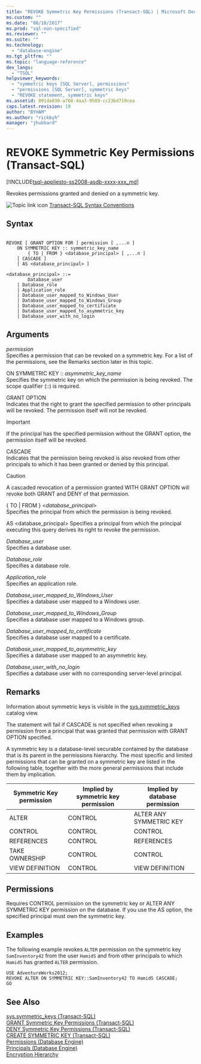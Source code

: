 ```yaml
---
title: "REVOKE Symmetric Key Permissions (Transact-SQL) | Microsoft Docs"
ms.custom: ""
ms.date: "08/10/2017"
ms.prod: "sql-non-specified"
ms.reviewer: ""
ms.suite: ""
ms.technology: 
  - "database-engine"
ms.tgt_pltfrm: ""
ms.topic: "language-reference"
dev_langs: 
  - "TSQL"
helpviewer_keywords: 
  - "symmetric keys [SQL Server], permissions"
  - "permissions [SQL Server], symmetric keys"
  - "REVOKE statement, symmetric keys"
ms.assetid: 091da030-a768-4aa3-9509-cc23bd719cea
caps.latest.revision: 19
author: "BYHAM"
ms.author: "rickbyh"
manager: "jhubbard"
---
```

# REVOKE Symmetric Key Permissions (Transact-SQL)
[!INCLUDE[tsql-appliesto-ss2008-asdb-xxxx-xxx_md](../../includes/tsql-appliesto-ss2008-asdb-xxxx-xxx-md.md)]

  Revokes permissions granted and denied on a symmetric key.  
   
 ![Topic link icon](../../database-engine/configure-windows/media/topic-link.gif "Topic link icon") [Transact-SQL Syntax Conventions](../../t-sql/language-elements/transact-sql-syntax-conventions-transact-sql.md)  
  
## Syntax  
  
```  
  
REVOKE [ GRANT OPTION FOR ] permission [ ,...n ]    
    ON SYMMETRIC KEY :: symmetric_key_name   
        { TO | FROM } <database_principal> [ ,...n ]   
    [ CASCADE ]  
    [ AS <database_principal> ]  
  
<database_principal> ::=   
        Database_user   
    | Database_role   
    | Application_role   
    | Database_user_mapped_to_Windows_User   
    | Database_user_mapped_to_Windows_Group   
    | Database_user_mapped_to_certificate   
    | Database_user_mapped_to_asymmetric_key   
    | Database_user_with_no_login   
```  
  
## Arguments  
 *permission*  
 Specifies a permission that can be revoked on a symmetric key. For a list of the permissions, see the Remarks section later in this topic.  
  
 ON SYMMETRIC KEY :: *asymmetric_key_name*  
 Specifies the symmetric key on which the permission is being revoked. The scope qualifier (::) is required.  
  
 GRANT OPTION  
 Indicates that the right to grant the specified permission to other principals will be revoked. The permission itself will not be revoked.  
  
> [!IMPORTANT]  
>  If the principal has the specified permission without the GRANT option, the permission itself will be revoked.  
  
 CASCADE  
 Indicates that the permission being revoked is also revoked from other principals to which it has been granted or denied by this principal.  
  
> [!CAUTION]  
>  A cascaded revocation of a permission granted WITH GRANT OPTION will revoke both GRANT and DENY of that permission.  
  
 { TO | FROM } \<*database_principal*>  
 Specifies the principal from which the permission is being revoked.  
  
 AS \<database_principal> 
 Specifies a principal from which the principal executing this query derives its right to revoke the permission.  
  
 *Database_user*  
 Specifies a database user.  
  
 *Database_role*  
 Specifies a database role.  
  
 *Application_role*  
 Specifies an application role.  
  
 *Database_user_mapped_to_Windows_User*  
 Specifies a database user mapped to a Windows user.  
  
 *Database_user_mapped_to_Windows_Group*  
 Specifies a database user mapped to a Windows group.  
  
 *Database_user_mapped_to_certificate*  
 Specifies a database user mapped to a certificate.  
  
 *Database_user_mapped_to_asymmetric_key*  
 Specifies a database user mapped to an asymmetric key.  
  
 *Database_user_with_no_login*  
 Specifies a database user with no corresponding server-level principal.  
  
## Remarks  
 Information about symmetric keys is visible in the [sys.symmetric_keys](../../relational-databases/system-catalog-views/sys-symmetric-keys-transact-sql.md) catalog view.  
  
 The statement will fail if CASCADE is not specified when revoking a permission from a principal that was granted that permission with GRANT OPTION specified.  
  
 A symmetric key is a database-level securable contained by the database that is its parent in the permissions hierarchy. The most specific and limited permissions that can be granted on a symmetric key are listed in the following table, together with the more general permissions that include them by implication.  
  
|Symmetric Key permission|Implied by symmetric key permission|Implied by database permission|  
|------------------------------|-----------------------------------------|------------------------------------|  
|ALTER|CONTROL|ALTER ANY SYMMETRIC KEY|  
|CONTROL|CONTROL|CONTROL|  
|REFERENCES|CONTROL|REFERENCES|  
|TAKE OWNERSHIP|CONTROL|CONTROL|  
|VIEW DEFINITION|CONTROL|VIEW DEFINITION|  
  
## Permissions  
 Requires CONTROL permission on the symmetric key or ALTER ANY SYMMETRIC KEY permission on the database. If you use the AS option, the specified principal must own the symmetric key.  
  
## Examples  
 The following example revokes `ALTER` permission on the symmetric key `SamInventory42` from the user `HamidS` and from other principals to which `HamidS` has granted `ALTER` permission.  
  
```  
USE AdventureWorks2012;  
REVOKE ALTER ON SYMMETRIC KEY::SamInventory42 TO HamidS CASCADE;  
GO  
```  
  
## See Also  
 [sys.symmetric_keys &#40;Transact-SQL&#41;](../../relational-databases/system-catalog-views/sys-symmetric-keys-transact-sql.md)   
 [GRANT Symmetric Key Permissions &#40;Transact-SQL&#41;](../../t-sql/statements/grant-symmetric-key-permissions-transact-sql.md)   
 [DENY Symmetric Key Permissions &#40;Transact-SQL&#41;](../../t-sql/statements/deny-symmetric-key-permissions-transact-sql.md)   
 [CREATE SYMMETRIC KEY &#40;Transact-SQL&#41;](../../t-sql/statements/create-symmetric-key-transact-sql.md)   
 [Permissions &#40;Database Engine&#41;](../../relational-databases/security/permissions-database-engine.md)   
 [Principals &#40;Database Engine&#41;](../../relational-databases/security/authentication-access/principals-database-engine.md)   
 [Encryption Hierarchy](../../relational-databases/security/encryption/encryption-hierarchy.md)  
  
  

